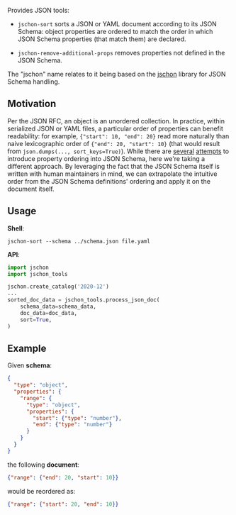 Provides JSON tools:

- `jschon-sort` sorts a JSON or YAML document according to its JSON Schema:
object properties are ordered to match the order in which JSON Schema properties (that match them) are declared.

- `jschon-remove-additional-props` removes properties not defined in the JSON Schema.

The "jschon" name relates to it being based on the [jschon](https://github.com/marksparkza/jschon) library
for JSON Schema handling.

## Motivation

Per the JSON RFC, an object is an unordered collection. In practice, within serialized JSON or YAML files,
a particular order of properties can benefit readability: for example,
`{"start": 10, "end": 20}` read more naturally than naive lexicographic order of `{"end": 20, "start": 10}`
(that would result from `json.dumps(..., sort_keys=True)`).
While there are [several](https://github.com/json-schema/json-schema/issues/119)
[attempts](https://github.com/json-schema-org/json-schema-spec/issues/571)
to introduce property ordering into JSON Schema, here we're taking a different approach.
By leveraging the fact that the JSON Schema itself is written with human maintainers in mind,
we can extrapolate the intuitive order from the JSON Schema definitions' ordering and apply it on the document itself.

## Usage

**Shell**:

```shell
jschon-sort --schema ../schema.json file.yaml
```

**API**:

```python
import jschon
import jschon_tools

jschon.create_catalog('2020-12')
...
sorted_doc_data = jschon_tools.process_json_doc(
    schema_data=schema_data,
    doc_data=doc_data,
    sort=True,
)
```

## Example

Given **schema**:

```json
{
  "type": "object",
  "properties": {
    "range": {
      "type": "object",
      "properties": {
        "start": {"type": "number"},
        "end": {"type": "number"}
      }
    }
  }
}
```

the following **document**:

```json
{"range": {"end": 20, "start": 10}}
```
would be reordered as:
```json
{"range": {"start": 20, "end": 10}}
```
